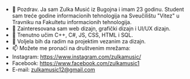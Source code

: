 - 👋 Pozdrav. Ja sam Zulka Musić iz Bugojna i imam 23 godinu. Student sam treće godine informacionih tehnologija na Sveučilištu "Vitez" u Travniku na Fakultetu informacionih tehnologija.
- 👀 Zainteresovana sam web dizajn, grafički dizajn i UI/UX dizajn.
- 🌱 Trenutno učim C++, C#, JS, CSS, HTML i SQL.
- 💞️ Voljela bih da radim na projektim vezanim za dizajn.
- 📫 Možete me pronaći na društvenim mrežama:
- Instagram: https://www.instagram.com/zulkamusic/
- Facebook: https://www.facebook.com/zulkamusic1
- E-mail: zulkamusic12@gmail.com
